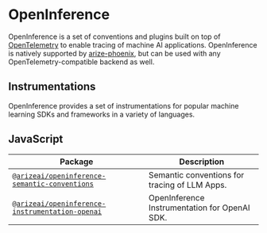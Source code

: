 # OpenInference

OpenInference is a set of conventions and plugins built on top of [OpenTelemetry](https://opentelemetry.io/) to enable tracing of machine AI applications. OpenInference is natively supported by [arize-phoenix](https://github.com/Arize-ai/phoenix), but can be used with any OpenTelemetry-compatible backend as well.

## Instrumentations

OpenInference provides a set of instrumentations for popular machine learning SDKs and frameworks in a variety of languages.

## JavaScript

| Package                                                                                                         | Description                                   |
| --------------------------------------------------------------------------------------------------------------- | --------------------------------------------- |
| [`@arizeai/openinference-semantic-conventions`](./js/packages/openinference-semantic-conventions/README.md)     | Semantic conventions for tracing of LLM Apps. |
| [`@arizeai/openinference-instrumentation-openai`](./js/packages/openinference-instrumentation-openai/README.md) | OpenInference Instrumentation for OpenAI SDK. |
